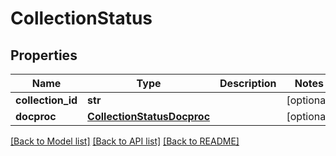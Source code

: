 # CollectionStatus

## Properties
Name | Type | Description | Notes
------------ | ------------- | ------------- | -------------
**collection_id** | **str** |  | [optional] 
**docproc** | [**CollectionStatusDocproc**](CollectionStatusDocproc.md) |  | [optional] 

[[Back to Model list]](../README.md#documentation-for-models) [[Back to API list]](../README.md#documentation-for-api-endpoints) [[Back to README]](../README.md)


